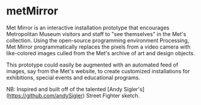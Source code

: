 metMirror
=========
Met Mirror is an interactive installation prototype that encourages Metropolitan Museum visitors and staff to "see themselves" in the Met's collection. Using the open-source programming environment Processing, Met Mirror programmatically replaces the pixels from a video camera with like-colored images culled from the Met's archive of art and design objects. 

This prototype could easily be augmented with an automated feed of images, say from the Met's website, to create customized installations for exhibitions, special events and educational programs.

NB: Inspired and built off of the talented [Andy Sigler's] (https://github.com/andySigler) Street Fighter sketch.


